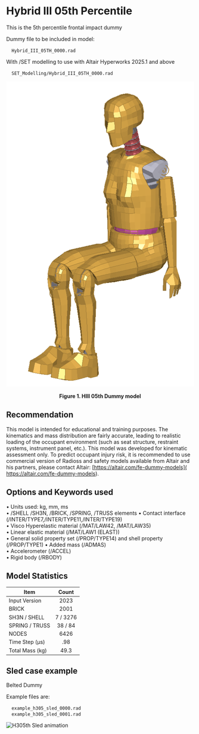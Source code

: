 # Hybrid III 05th Percentile

This is the 5th percentile frontal impact dummy

Dummy file to be included in model:

      Hybrid_III_05TH_0000.rad

With /SET modelling to use with Altair Hyperworks 2025.1 and above

      SET_Modelling/Hybrid_III_05TH_0000.rad

![image](/Safety/Hybrid_III_05th_Percentile/Images/h305.png)
<figcaption align = "center"><b>Figure 1. HIII 05th Dummy model </b></figcaption>

## Recommendation

This model is intended for educational and training purposes. The kinematics and mass distribution are fairly accurate, leading to realistic loading of the occupant environment (such as seat structure, restraint systems, instrument panel, etc.).
This model was developed for kinematic assessment only. To predict occupant injury risk, it is recommended to use commercial version of Radioss and safety models available from Altair and his partners, please contact Altair: [https://altair.com/fe-dummy-models]( https://altair.com/fe-dummy-models).

## Options and Keywords used

• Units used: kg, mm, ms  
• /SHELL /SH3N, /BRICK, /SPRING, /TRUSS elements
• Contact interface (/INTER/TYPE7,/INTER/TYPE11,/INTER/TYPE19)  
• Visco Hyperelastic material (/MAT/LAW42, /MAT/LAW35)  
• Linear elastic material (/MAT/LAW1 (ELAST))  
• General solid property set (/PROP/TYPE14) and shell property (/PROP/TYPE1)
• Added mass (/ADMAS)  
• Accelerometer (/ACCEL)  
• Rigid body (/RBODY)

## Model Statistics

| Item                 | Count         |
| -------------------- |:-------------:|
| Input Version        | 2023          |
| BRICK                | 2001          |
| SH3N / SHELL         | 7 / 3276      |
| SPRING / TRUSS       | 38 / 84       |
| NODES                | 6426          |
| Time Step (µs)       | .98           |
| Total Mass (kg)      | 49.3          |

## Sled case example

Belted Dummy

Example files are:

      example_h305_sled_0000.rad
      example_h305_sled_0001.rad

![H305th Sled animation](/Safety/Hybrid_III_05th_Percentile/Images/H305_SLED.gif)
